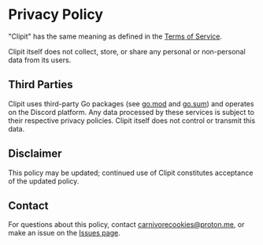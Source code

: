 # Privacy Policy

"Clipit" has the same meaning as defined in the [Terms of Service](TERMS_OF_SERVICE.md).

Clipit itself does not collect, store, or share any personal or non-personal data from its users.

## Third Parties

Clipit uses third-party Go packages (see [go.mod](go.mod) and [go.sum](go.sum)) and operates on the Discord platform.
Any data processed by these services is subject to their respective privacy policies.
Clipit itself does not control or transmit this data.

## Disclaimer

This policy may be updated; continued use of Clipit constitutes acceptance of the updated policy.

## Contact

For questions about this policy, contact <carnivorecookies@proton.me>, or make an issue on the [Issues page](https://github.com/carnivorecookies/clipit).


